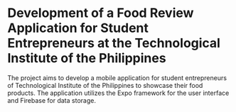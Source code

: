 # Development of a Food Review Application for Student Entrepreneurs at the Technological Institute of the Philippines
The project aims to develop a mobile application for student entrepreneurs of Technological Institute of the Philippines to showcase their food products. The application utilizes the Expo framework for the user interface and Firebase for data storage.
